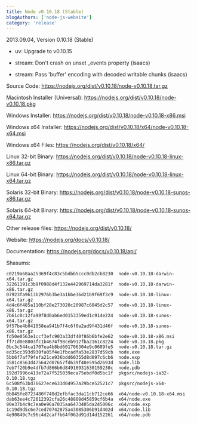 ```yaml
---
title: Node v0.10.18 (Stable)
blogAuthors: ['node-js-website']
category: 'release'
---
```


2013.09.04, Version 0.10.18 (Stable)

* uv: Upgrade to v0.10.15

* stream: Don't crash on unset _events property (isaacs)

* stream: Pass 'buffer' encoding with decoded writable chunks (isaacs)

Source Code: https://nodejs.org/dist/v0.10.18/node-v0.10.18.tar.gz

Macintosh Installer (Universal): https://nodejs.org/dist/v0.10.18/node-v0.10.18.pkg

Windows Installer: https://nodejs.org/dist/v0.10.18/node-v0.10.18-x86.msi

Windows x64 Installer: https://nodejs.org/dist/v0.10.18/x64/node-v0.10.18-x64.msi

Windows x64 Files: https://nodejs.org/dist/v0.10.18/x64/

Linux 32-bit Binary: https://nodejs.org/dist/v0.10.18/node-v0.10.18-linux-x86.tar.gz

Linux 64-bit Binary: https://nodejs.org/dist/v0.10.18/node-v0.10.18-linux-x64.tar.gz

Solaris 32-bit Binary: https://nodejs.org/dist/v0.10.18/node-v0.10.18-sunos-x86.tar.gz

Solaris 64-bit Binary: https://nodejs.org/dist/v0.10.18/node-v0.10.18-sunos-x64.tar.gz

Other release files: https://nodejs.org/dist/v0.10.18/

Website: https://nodejs.org/docs/v0.10.18/

Documentation: https://nodejs.org/docs/v0.10.18/api/

Shasums:

```
c0219a68aa25369f4c83c5bdbb5ccc0db2cb8230  node-v0.10.18-darwin-x64.tar.gz
32261191c3b9f0988d4f132e442969714da3281f  node-v0.10.18-darwin-x86.tar.gz
07923fa9613b2976b3be3a1bbe36d21b9f69f3c9  node-v0.10.18-linux-x64.tar.gz
4d4c6f485a110bf28e273020c20987c6045d2c57  node-v0.10.18-linux-x86.tar.gz
7b61c0c12fa99f8d0ab6ed0153359ed1c914e224  node-v0.10.18-sunos-x64.tar.gz
9f57be4b041058ea941b7f4c6f0a2ad9f431d46f  node-v0.10.18-sunos-x86.tar.gz
fd50e0563e1ccf3efc903a33df40f86b6bfe2e62  node-v0.10.18-x86.msi
ff71d0e8003fc1b4674f98ceb912fba2161c8224  node-v0.10.18.pkg
0bc3c544ca1707ea4b8bd601706304e9c0609fe5  node-v0.10.18.tar.gz
ed35cc393d930fa05f4e1fbcadfa53e2837d59cb  node.exe
5bb6f7af79fefa21ce936bdd60355d8d097c6cb6  node.exp
3581c8563d475642d07657fd639f48e595d2693d  node.lib
7eb7f20b9e4dfb7d866b6d84916931630159230c  node.pdb
192d7996c413e72a7f525039eca75ebdf0d5bc1f  pkgsrc/nodejs-ia32-0.10.18.tgz
6c508f63bd76627ece633d04957a29bce52521c7  pkgsrc/nodejs-x64-0.10.18.tgz
8b845fe8723480f740d2efbfac3da11cb712ce66  x64/node-v0.10.18-x64.msi
dab63ee4c72612392cfa26c48808d45859cf6b4a  x64/node.exe
90e37b4c9c7ea0e96a7035aa6473405da245006c  x64/node.exp
1c19d9d5c6e7ced70742875a43085306b91d402d  x64/node.lib
4e90849c7c96c4d2caffb64f062d91d14d152261  x64/node.pdb
```
